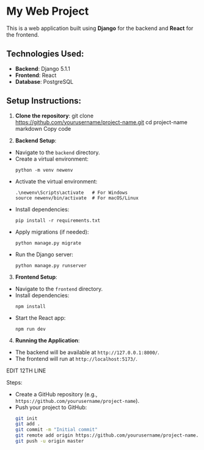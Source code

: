 # My Web Project

This is a web application built using **Django** for the backend and **React** for the frontend.

## Technologies Used:
- **Backend**: Django 5.1.1
- **Frontend**: React
- **Database**: PostgreSQL

## Setup Instructions:

1. **Clone the repository**:
git clone https://github.com/yourusername/project-name.git cd project-name
markdown
Copy code

2. **Backend Setup**:
- Navigate to the `backend` directory.
- Create a virtual environment:
  ```
  python -m venv newenv
  ```
- Activate the virtual environment:
  ```
  .\newenv\Scripts\activate   # For Windows
  source newenv/bin/activate  # For macOS/Linux
  ```
- Install dependencies:
  ```
  pip install -r requirements.txt
  ```
- Apply migrations (if needed):
  ```
  python manage.py migrate
  ```
- Run the Django server:
  ```
  python manage.py runserver
  ```

3. **Frontend Setup**:
- Navigate to the `frontend` directory.
- Install dependencies:
  ```
  npm install
  ```
- Start the React app:
  ```
  npm run dev
  ```

4. **Running the Application**:
- The backend will be available at `http://127.0.0.1:8000/`.
- The frontend will run at `http://localhost:5173/`.








EDIT 12TH LINE

Steps:
- Create a GitHub repository (e.g., `https://github.com/yourusername/project-name`).
- Push your project to GitHub:
  ```bash
  git init
  git add .
  git commit -m "Initial commit"
  git remote add origin https://github.com/yourusername/project-name.git
  git push -u origin master